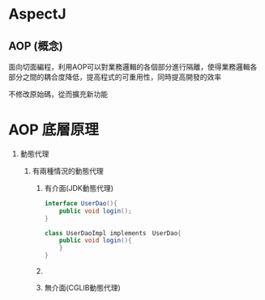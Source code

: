 # AspectJ 

## AOP (概念)

面向切面編程，利用AOP可以對業務邏輯的各個部分進行隔離，使得業務邏輯各部分之間的耦合度降低，提高程式的可重用性，同時提高開發的效率

不修改原始碼，從而擴充新功能

# AOP 底層原理

1. 動態代理

   1. 有兩種情況的動態代理

      1. 有介面(JDK動態代理)

         

         ```java
         interface UserDao(){
             public void login();
         }
         ```

         ```java
         class UserDaoImpl implements　UserDao{
             public void login(){  
             }
         }
         ```

         

      2. 

      3. 無介面(CGLIB動態代理)



